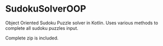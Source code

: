# SudokuSolverOOP
Object Oriented Sudoku Puzzle solver in Kotlin. Uses various methods to complete all sudoku puzzles input.

Complete zip is included.

